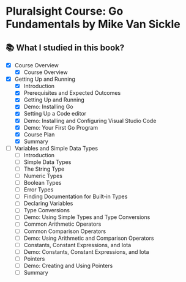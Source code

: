 # Pluralsight Course: Go Fundamentals by Mike Van Sickle

## 📚 What I studied in this book?

- [x] Course Overview
  - [x] Course Overview
- [x] Getting Up and Running
  - [x] Introduction
  - [x] Prerequisites and Expected Outcomes
  - [x] Getting Up and Running
  - [x] Demo: Installing Go
  - [x] Setting Up a Code editor
  - [x] Demo: Installing and Configuring Visual Studio Code
  - [x] Demo: Your First Go Program
  - [x] Course Plan
  - [x] Summary
- [ ] Variables and Simple Data Types
  - [ ] Introduction
  - [ ] Simple Data Types
  - [ ] The String Type
  - [ ] Numeric Types
  - [ ] Boolean Types
  - [ ] Error Types
  - [ ] Finding Documentation for Built-in Types
  - [ ] Declaring Variables
  - [ ] Type Conversions
  - [ ] Demo: Using Simple Types and Type Conversions
  - [ ] Common Arithmetic Operators
  - [ ] Common Comparison Operators
  - [ ] Demo: Using Arithmetic and Comparison Operators
  - [ ] Constants, Constant Expressions, and Iota
  - [ ] Demo: Constants, Constant Expressions, and Iota
  - [ ] Pointers
  - [ ] Demo: Creating and Using Pointers
  - [ ] Summary